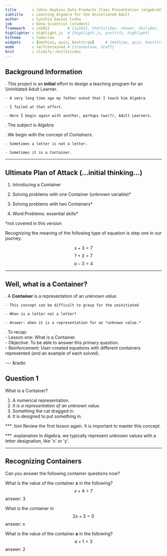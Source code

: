 ```yaml
---
title       : Johns Hopkins Data Products Class Presentation (algebraVIS)
subtitle    : Learning Algebra for the Uninitiated Adult
author      : Cynthia Davies Cunha
job         : Data Scientist (student)
framework   : io2012        # {io2012, html5slides, shower, dzslides, ...}
highlighter : highlight.js  # {highlight.js, prettify, highlight}
hitheme     : tomorrow      # 
widgets     : [mathjax, quiz, bootstrap]     # {mathjax, quiz, bootstrap}
mode        : selfcontained # {standalone, draft}
knit        : slidify::knit2slides
---
```


## Background Information

. This project is an **initial** effort to design a teaching program for an Uninitiated Adult Learner.

    - A very long time ago my father asked that I teach him Algebra
    
    - I failed at that effort.
    
    - Here I begin again with another, perhaps two(?), Adult Learners.
    
. The subject is Algebra

. We begin with the concept of *Containers*.

    - Sometimes a letter is not a letter.
    
    - Sometimes it is a Container.
    
    
---  

## Ultimate Plan of Attack (...initial thinking...)

1.  Introducing a Container

2.  Solving problems with one Container (unknown variable)*

3.  Solving problems with two Containers* 

4.  Word Problems: essential skills*

*not covered in this version


Recognizing the meaning of the following type of equation is step one in our journey:

$$ x + 3 = 7 $$
$$ ? + 3 = 7 $$
$$ a - 3 = 4 $$

---

## Well, what is a Container?


. A **Container** is a representation of an *unknown value*.

    - This concept can be difficult to grasp for the uninitiated
    
    - When is a letter not a letter? 
    
    - Answer: when it is a representation for an *unknown value.*
 
 
. To recap:    
    - Lesson one: What is a Container.  
    - Objective: To be able to answer this primary question.  
    - Reinforcement: User-created equations with different containers represented (and an example of each solved).

--- &radio

## Question 1

What is a Container?

1.  A numerical representation.
2. _It is a representation of an unknown value._
3.  Something the cat dragged in.
4.  It is designed to put something in.

*** .hint
Review the first lesson again.  It is important to master this concept.

*** .explanation
In Algebra, we typically represent unknown values with a letter designation, like 'x' or 'y'.

---

## Recognizing Containers

Can you answer the following container questions now?  

What is the value of the container **x** in the following? $$ x + 4 = 7 $$ 
answer: $3$

What is the container in $$ 2x + 3 = 0 $$
answer: x

What is the value of the container **a** in the following?$$ a + 1 = 3 $$
answer: $2$
